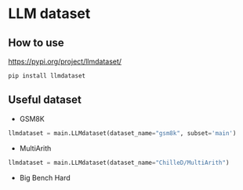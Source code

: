 # LLM dataset

## How to use
https://pypi.org/project/llmdataset/
```
pip install llmdataset
```

## Useful dataset
- GSM8K
```python
llmdataset = main.LLMdataset(dataset_name="gsm8k", subset='main')
```
- MultiArith
```python
llmdataset = main.LLMdataset(dataset_name="ChilleD/MultiArith")
```

- Big Bench Hard
